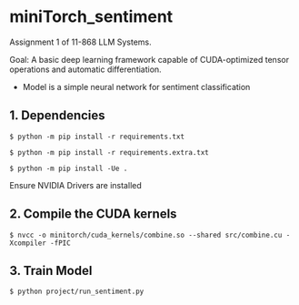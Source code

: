 # miniTorch_sentiment

Assignment 1 of 11-868 LLM Systems.

Goal: A basic deep learning framework capable of CUDA-optimized tensor operations and automatic differentiation.
- Model is a simple neural network for sentiment classification



## 1. Dependencies
```$ python -m pip install -r requirements.txt```

```$ python -m pip install -r requirements.extra.txt```

```$ python -m pip install -Ue .```

Ensure NVIDIA Drivers are installed

## 2. Compile the CUDA kernels
```$ nvcc -o minitorch/cuda_kernels/combine.so --shared src/combine.cu -Xcompiler -fPIC```

## 3. Train Model
```$ python project/run_sentiment.py```
